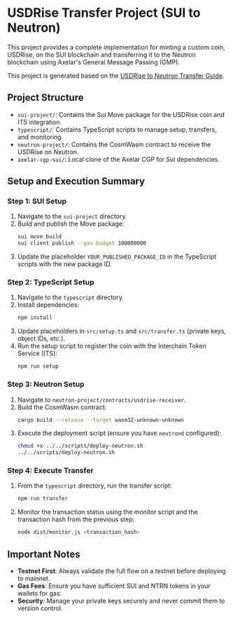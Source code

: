 # USDRise Transfer Project (SUI to Neutron)

This project provides a complete implementation for minting a custom coin, USDRise, on the SUI blockchain and transferring it to the Neutron blockchain using Axelar's General Message Passing (GMP).

This project is generated based on the [USDRise to Neutron Transfer Guide](./USDRISE_TO_NEUTRON_TRANSFER_GUIDE.md).

## Project Structure

- `sui-project/`: Contains the Sui Move package for the USDRise coin and ITS integration.
- `typescript/`: Contains TypeScript scripts to manage setup, transfers, and monitoring.
- `neutron-project/`: Contains the CosmWasm contract to receive the USDRise on Neutron.
- `axelar-cgp-sui/`: Local clone of the Axelar CGP for Sui dependencies.

## Setup and Execution Summary

### Step 1: SUI Setup

1.  Navigate to the `sui-project` directory.
2.  Build and publish the Move package:
    ```bash
    sui move build
    sui client publish --gas-budget 100000000
    ```
3.  Update the placeholder `YOUR_PUBLISHED_PACKAGE_ID` in the TypeScript scripts with the new package ID.

### Step 2: TypeScript Setup

1.  Navigate to the `typescript` directory.
2.  Install dependencies:
    ```bash
    npm install
    ```
3.  Update placeholders in `src/setup.ts` and `src/transfer.ts` (private keys, object IDs, etc.).
4.  Run the setup script to register the coin with the Interchain Token Service (ITS):
    ```bash
    npm run setup
    ```

### Step 3: Neutron Setup

1.  Navigate to `neutron-project/contracts/usdrise-receiver`.
2.  Build the CosmWasm contract:
    ```bash
    cargo build --release --target wasm32-unknown-unknown
    ```
3.  Execute the deployment script (ensure you have `neutrond` configured):
    ```bash
    chmod +x ../../scripts/deploy-neutron.sh
    ../../scripts/deploy-neutron.sh
    ```

### Step 4: Execute Transfer

1.  From the `typescript` directory, run the transfer script:
    ```bash
    npm run transfer
    ```
2.  Monitor the transaction status using the monitor script and the transaction hash from the previous step:
    ```bash
    node dist/monitor.js <transaction_hash>
    ```

## Important Notes

- **Testnet First**: Always validate the full flow on a testnet before deploying to mainnet.
- **Gas Fees**: Ensure you have sufficient SUI and NTRN tokens in your wallets for gas.
- **Security**: Manage your private keys securely and never commit them to version control.
